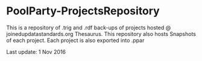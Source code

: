 # PoolParty-ProjectsRepository

This is a repository of .trig and .rdf back-ups of projects hosted @ joinedupdatastandards.org Thesaurus. This repository also hosts Snapshots of each project. Each project is also exported into .ppar  

Last update: 1 Nov 2016
